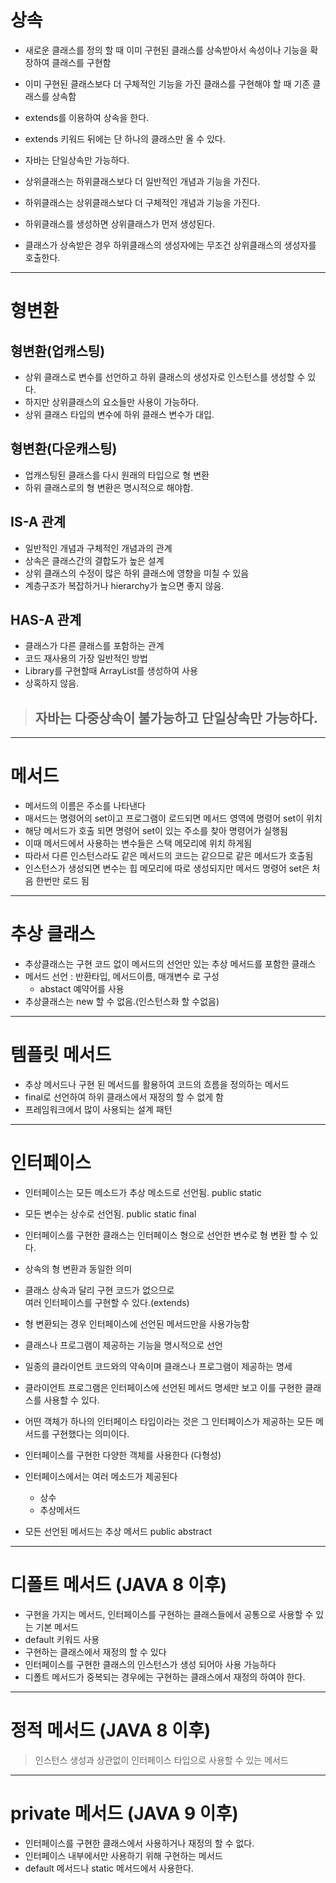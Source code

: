 # 상속    

- 새로운 클래스를 정의 할 때 이미 구현된 클래스를 상속받아서 속성이나 기능을 확장하여 클래스를 구현함    

- 이미 구현된 클래스보다 더 구체적인 기능을 가진 클래스를 구현해야 할 때 기존 클래스를 상속함    

- extends를 이용하여 상속을 한다.  
- extends 키워드 뒤에는 단 하나의 클래스만 올 수 있다.  
- 자바는 단일상속만 가능하다.    

- 상위클래스는 하위클래스보다 더 일반적인 개념과 기능을 가진다.  
- 하위클래스는 상위클래스보다 더 구체적인 개념과 기능을 가진다.    

- 하위클래스를 생성하면 상위클래스가 먼저 생성된다.  
- 클래스가 상속받은 경우 하위클래스의 생성자에는 무조건 상위클래스의 생성자를 호출한다.    
---------------------------------------------------------------
# 형변환
## 형변환(업캐스팅)  
- 상위 클래스로 변수를 선언하고 하위 클래스의 생성자로 인스턴스를 생성할 수 있다.
- 하지만 상위클래스의 요소들만 사용이 가능하다.  
- 상위 클래스 타입의 변수에 하위 클래스 변수가 대입.    

## 형변환(다운캐스팅)  
- 업캐스팅된 클래스를 다시 원래의 타입으로 형 변환  
- 하위 클래스로의 형 변환은 명시적으로 해야함.    

## IS-A 관계  
- 일반적인 개념과 구체적인 개념과의 관계  
- 상속은 클래스간의 결합도가 높은 설계  
- 상위 클래스의 수정이 많은 하위 클래스에 영향을 미칠 수 있음  
- 계층구조가 복잡하거나 hierarchy가 높으면 좋지 않음.    

## HAS-A 관계  
- 클래스가 다른 클래스를 포함하는 관계  
- 코드 재사용의 가장 일반적인 방법  
- Library를 구현할때 ArrayList를 생성하여 사용  
- 상혹하지 않음.    

> ## 자바는 다중상속이 불가능하고 단일상속만 가능하다.      
-------------------------------------------------------------
# 메서드    

- 메서드의 이름은 주소를 나타낸다  
- 매서드는 명령어의 set이고 프로그램이 로드되면 메서드 영역에 명령어 set이 위치  
- 해당 메서드가 호출 되면 명령어 set이 있는 주소를 찾아 명령어가 실행됨  
- 이때 메서드에서 사용하는 변수들은 스택 메모리에 위치 하게됨  
- 따라서 다른 인스턴스라도 같은 메서드의 코드는 같으므로 같은 메서드가 호출됨  
- 인스턴스가 생성되면 변수는 힙 메모리에 따로 생성되지만 메서드 명령어 set은 처음 한번만 로드 됨    
-------------------------------------------------------------
# 추상 클래스    

- 추상클래스는 구현 코드 없이 메서드의 선언만 있는 추상 메서드를 포함한 클래스  
- 메서드 선언 : 반환타입, 메서드이름, 매개변수 로 구성  
    - abstact 예약어를 사용  
- 추상클래스는 new 할 수 없음.(인스턴스화 할 수없음)    
-------------------------------------------------------------
# 템플릿 메서드    

- 추상 메서드나 구현 된 메서드를 활용하여 코드의 흐름을 정의하는 메서드  
- final로 선언하여 하위 클래스에서 재정의 할 수 없게 함  
- 프레임워크에서 많이 사용되는 설계 패턴    
-------------------------------------------------------------
# 인터페이스    

- 인터페이스는 모든 메소드가 추상 메소드로 선언됨. public static  
- 모든 변수는 상수로 선언됨. public static final    

- 인터페이스를 구현한 클래스는 인터페이스 형으로 선언한 변수로 형 변환 할 수 있다.  
- 상속의 형 변환과 동일한 의미  
- 클래스 상속과 달리 구현 코드가 없으므로  
    여러 인터페이스를 구현할 수 있다.(extends)  
- 형 변환되는 경우 인터페이스에 선언된 메서드만을 사용가능함    

- 클래스나 프로그램이 제공하는 기능을 명시적으로 선언  
- 일종의 클라이언트 코드와의 약속이며 클래스나 프로그램이 제공하는 명세  
- 클라이언트 프로그램은 인터페이스에 선언된 메서드 명세만 보고 이를 구현한 클래스를 사용할 수 있다.  
- 어떤 객체가 하나의 인터페이스 타입이라는 것은 그 인터페이스가 제공하는 모든 메서드를 구현했다는 의미이다.  
- 인터페이스를 구현한 다양한 객체를 사용한다 (다형성)    

- 인터페이스에서는 여러 메소드가 제공된다  
    - 상수  
    - 추상메서드  
- 모든 선언된 메서드는 추상 메서드 public abstract    
--------------------------------------------------------------
# 디폴트 메서드 (JAVA 8 이후)  
- 구현을 가지는 메서드, 인터페이스를 구현하는 클래스들에서 공통으로 사용할 수 있는 기본 메서드  
- default 키워드 사용  
- 구현하는 클래스에서 재정의 할 수 있다  
- 인터페이스를 구현한 클래스의 인스턴스가 생성 되어아 사용 가능하다  
- 디폴트 메서드가 중복되는 경우에는 구현하는 클래스에서 재정의 하여야 한다.    
--------------------------------------------------------------
# 정적 메서드 (JAVA 8 이후)  
> 인스턴스 생성과 상관없이 인터페이스 타입으로 사용할 수 있는 메서드    
-------------------------------------------------
# private 메서드 (JAVA 9 이후)  
- 인터페이스를 구현한 클래스에서 사용하거나 재정의 할 수 없다.  
- 인터페이스 내부에서만 사용하기 위해 구현하는 메서드  
- default 메서드나 static 메서드에서 사용한다.  